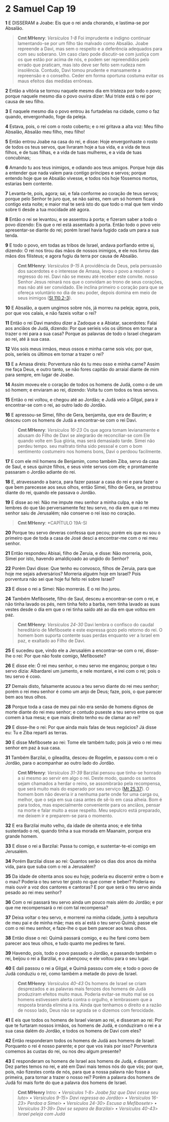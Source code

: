 # 2 Samuel Cap 19

**1** 	E DISSERAM a Joabe: Eis que o rei anda chorando, e lastima-se por Absalão.

> **Cmt MHenry**: *Versículos 1-8* Foi imprudente e indigno continuar lamentando-se por um filho tão malvado como Absalão. Joabe repreende a Davi, mas sem o respeito e a deferência adequados para com seu soberano. Um caso claro pode discutir-se com justiça com os que estão por acima de nós, e podem ser repreendidos pelo errado que praticam, mas isto deve ser feito sem rudeza nem insolência. Contudo, Davi tomou prudente e mansamente a repreensão e o conselho. Ceder em forma oportuna costuma evitar os maus efeitos das medidas errôneas.

**2** 	Então a vitória se tornou naquele mesmo dia em tristeza por todo o povo; porque naquele mesmo dia o povo ouvira dizer: Mui triste está o rei por causa de seu filho.

**3** 	E naquele mesmo dia o povo entrou às furtadelas na cidade, como o faz quando, envergonhado, foge da peleja.

**4** 	Estava, pois, o rei com o rosto coberto; e o rei gritava a alta voz: Meu filho Absalão, Absalão meu filho, meu filho!

**5** 	Então entrou Joabe na casa do rei, e disse: Hoje envergonhaste o rosto de todos os teus servos, que livraram hoje a tua vida, e a vida de teus filhos, e de tuas filhas, e a vida de tuas mulheres, e a vida de tuas concubinas;

**6** 	Amando tu aos teus inimigos, e odiando aos teus amigos. Porque hoje dás a entender que nada valem para contigo príncipes e servos; porque entendo hoje que se Absalão vivesse, e todos nós hoje fôssemos mortos, estarias bem contente.

**7** 	Levanta-te, pois, agora; sai, e fala conforme ao coração de teus servos; porque pelo Senhor te juro que, se não saíres, nem um só homem ficará contigo esta noite; e maior mal te será isto do que todo o mal que tem vindo sobre ti desde a tua mocidade até agora.

**8** 	Então o rei se levantou, e se assentou à porta; e fizeram saber a todo o povo dizendo: Eis que o rei está assentado à porta. Então todo o povo veio apresentar-se diante do rei; porém Israel havia fugido cada um para a sua tenda.

**9** 	E todo o povo, em todas as tribos de Israel, andava porfiando entre si, dizendo: O rei nos tirou das mãos de nossos inimigos, e ele nos livrou das mãos dos filisteus; e agora fugiu da terra por causa de Absalão.

> **Cmt MHenry**: *Versículos 9-15* A providência de Deus, pela persuasão dos sacerdotes e o interesse de Amasa, levou o povo a resolver o regresso do rei. Davi não se mexeu até receber este convite. nosso Senhor Jesus reinará nos que o convidam ao trono de seus corações, mas não até ser convidado. Ele inclina primeiro o coração para que se ofereça voluntário no dia de seu poder, depois domina em meio de seus inimigos ([Sl 110.2-3](../19A-Sl/110.md#2)).

**10** 	E Absalão, a quem ungimos sobre nós, já morreu na peleja; agora, pois, por que vos calais, e não fazeis voltar o rei?

**11** 	Então o rei Davi mandou dizer a Zadoque e a Abiatar, sacerdotes: Falai aos anciãos de Judá, dizendo: Por que seríeis vós os últimos em tornar a trazer o rei para a sua casa? Porque as palavras de todo o Israel chegaram ao rei, até à sua casa.

**12** 	Vós sois meus irmãos, meus ossos e minha carne sois vós; por que, pois, seríeis os últimos em tornar a trazer o rei?

**13** 	E a Amasa direis: Porventura não és tu meu osso e minha carne? Assim me faça Deus, e outro tanto, se não fores capitão do arraial diante de mim para sempre, em lugar de Joabe.

**14** 	Assim moveu ele o coração de todos os homens de Judá, como o de um só homem; e enviaram ao rei, dizendo: Volta tu com todos os teus servos.

**15** 	Então o rei voltou, e chegou até ao Jordão; e Judá veio a Gilgal, para ir encontrar-se com o rei, ao outro lado do Jordão.

**16** 	E apressou-se Simei, filho de Gera, benjamita, que era de Baurim; e desceu com os homens de Judá a encontrar-se com o rei Davi.

> **Cmt MHenry**: *Versículos 16-23* Os que agora tomam levianamente e abusam do Filho de Davi se alegrarão de reconciliar-se com Ele quando volte em Sua glória, mas será demasiado tarde. Simei não perdeu tempo. seu maltrato tinha sido pessoal e com o bom sentimento costumeiro nos homens bons, Davi o perdoou facilmente.

**17** 	E com ele mil homens de Benjamim, como também Ziba, servo da casa de Saul, e seus quinze filhos, e seus vinte servos com ele; e prontamente passaram o Jordão adiante do rei.

**18** 	E, atravessando a barca, para fazer passar a casa do rei e para fazer o que bem parecesse aos seus olhos, então Simei, filho de Gera, se prostrou diante do rei, quando ele passava o Jordão.

**19** 	E disse ao rei: Não me impute meu senhor a minha culpa, e não te lembres do que tão perversamente fez teu servo, no dia em que o rei meu senhor saiu de Jerusalém; não conserve o rei isso no coração.

> **Cmt MHenry**: *CAPÍTULO 19A-Sl

**20** 	Porque teu servo deveras confessa que pecou; porém eis que eu sou o primeiro que de toda a casa de José desci a encontrar-me com o rei meu senhor.

**21** 	Então respondeu Abisai, filho de Zeruia, e disse: Não morreria, pois, Simei por isto, havendo amaldiçoado ao ungido do Senhor?

**22** 	Porém Davi disse: Que tenho eu convosco, filhos de Zeruia, para que hoje me sejais adversários? Morreria alguém hoje em Israel? Pois porventura não sei que hoje fui feito rei sobre Israel?

**23** 	E disse o rei a Simei: Não morrerás. E o rei lho jurou.

**24** 	Também Mefibosete, filho de Saul, desceu a encontrar-se com o rei, e não tinha lavado os pés, nem tinha feito a barba, nem tinha lavado as suas vestes desde o dia em que o rei tinha saído até ao dia em que voltou em paz.

> **Cmt MHenry**: *Versículos 24-30* Davi lembra o confisco do caudal hereditário de Mefibosete e este expressa gozo pelo retorno do rei. O homem bom suporta contente suas perdas enquanto ver a Israel em paz, e exaltado ao Filho de Davi.

**25** 	E sucedeu que, vindo ele a Jerusalém a encontrar-se com o rei, disse-lhe o rei: Por que não foste comigo, Mefibosete?

**26** 	E disse ele: Ó rei meu senhor, o meu servo me enganou; porque o teu servo dizia: Albardarei um jumento, e nele montarei, e irei com o rei; pois o teu servo é coxo.

**27** 	Demais disto, falsamente acusou a teu servo diante do rei meu senhor; porém o rei meu senhor é como um anjo de Deus; faze, pois, o que parecer bem aos teus olhos.

**28** 	Porque toda a casa de meu pai não era senão de homens dignos de morte diante do rei meu senhor; e contudo puseste a teu servo entre os que comem à tua mesa; e que mais direito tenho eu de clamar ao rei?

**29** 	E disse-lhe o rei: Por que ainda mais falas de teus negócios? Já disse eu: Tu e Ziba reparti as terras.

**30** 	E disse Mefibosete ao rei: Tome ele também tudo; pois já veio o rei meu senhor em paz à sua casa.

**31** 	Também Barzilai, o gileadita, desceu de Rogelim, e passou com o rei o Jordão, para o acompanhar ao outro lado do Jordão.

> **Cmt MHenry**: *Versículos 31-39* Barzilai pensou que tinha-se honrado a si mesmo ao servir em algo o rei. Deste modo, quando os santos sejam chamados a herdar o reino, se assombrarão pela recompensa, que será muito mais do esperado por seu serviço ([Mt 25.37](../40N-Mt/25.md#37)). O homem bom não deveria ir a nenhuma parte onde for uma carga ou, melhor, que o seja em sua casa antes de sê-lo em casa alheia. Bom é para todos, mas especialmente conveniente para os anciãos, pensar na morte e falar muito a esse respeito. Meu sepulcro está preparado, me deixem ir e preparem-se para o momento.

**32** 	E era Barzilai muito velho, da idade de oitenta anos; e ele tinha sustentado o rei, quando tinha a sua morada em Maanaim, porque era grande homem.

**33** 	E disse o rei a Barzilai: Passa tu comigo, e sustentar-te-ei comigo em Jerusalém.

**34** 	Porém Barzilai disse ao rei: Quantos serão os dias dos anos da minha vida, para que suba com o rei a Jerusalém?

**35** 	Da idade de oitenta anos sou eu hoje; poderia eu discernir entre o bom e o mau? Poderia o teu servo ter gosto no que comer e beber? Poderia eu mais ouvir a voz dos cantores e cantoras? E por que será o teu servo ainda pesado ao rei meu senhor?

**36** 	Com o rei passará teu servo ainda um pouco mais além do Jordão; e por que me recompensará o rei com tal recompensa?

**37** 	Deixa voltar o teu servo, e morrerei na minha cidade, junto à sepultura de meu pai e de minha mãe; mas eis aí está o teu servo Quimã; passe ele com o rei meu senhor, e faze-lhe o que bem parecer aos teus olhos.

**38** 	Então disse o rei: Quimã passará comigo, e eu lhe farei como bem parecer aos teus olhos, e tudo quanto me pedires te farei.

**39** 	Havendo, pois, todo o povo passado o Jordão, e passando também o rei, beijou o rei a Barzilai, e o abençoou; e ele voltou para o seu lugar.

**40** 	E dali passou o rei a Gilgal, e Quimã passou com ele; e todo o povo de Judá conduziu o rei, como também a metade do povo de Israel.

> **Cmt MHenry**: *Versículos 40-43* Os homens de Israel se criam desprezados e as palavras mais ferozes dos homens de Judá produziram efeitos muito maus. Poderia evitar-se muito mal se os homens estivessem alerta contra o orgulho, e lembrassem que a resposta branda elimina a ira. Ainda que tenhamos o direito e a razão de nosso lado, Deus não se agrada se o dizemos com ferocidade.

**41** 	E eis que todos os homens de Israel vieram ao rei, e disseram ao rei: Por que te furtaram nossos irmãos, os homens de Judá, e conduziram o rei e a sua casa dalém do Jordão, e todos os homens de Davi com eles?

**42** 	Então responderam todos os homens de Judá aos homens de Israel: Porquanto o rei é nosso parente; e por que vos irais por isso? Porventura comemos às custas do rei, ou nos deu algum presente?

**43** 	E responderam os homens de Israel aos homens de Judá, e disseram: Dez partes temos no rei, e até em Davi mais temos nós do que vós; por que, pois, não fizestes conta de nós, para que a nossa palavra não fosse a primeira, para tornar a trazer o nosso rei? Porém a palavra dos homens de Judá foi mais forte do que a palavra dos homens de Israel.


> **Cmt MHenry** Intro: *• Versículos 1-8*> *Joabe faz que Davi cesse seu luto*> *• Versículos 9-15*> *Davi regressa ao Jordão*> *• Versículos 16-23*> *Perdoa a Simei*> *• Versículos 24-30*> *Escusa a Mefibosete*> *• Versículos 31-39*> *Davi se separa de Barzilai*> *• Versículos 40-43*> *Israel peleja com Judá*
